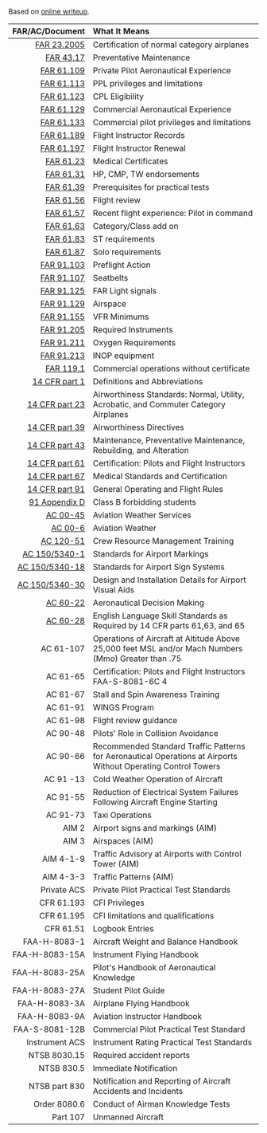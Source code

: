 Based on [online writeup]( https://www.reddit.com/r/flying/comments/tgn67t/ive_been_asked_about_this_a_couple_times_so_here/).

|                                                                                                                               FAR/AC/Document | What It Means                                                                                                  |
| ---------------------------------------------------------------------------------------------------------------------------------------------:|:-------------------------------------------------------------------------------------------------------------- |
|                                 [FAR 23.2005](https://www.ecfr.gov/current/title-14/chapter-I/subchapter-C/part-23/subpart-A/section-23.2005) | Certification of normal category airplanes                                                                     |
|                                               [FAR 43.17](https://www.ecfr.gov/current/title-14/chapter-I/subchapter-C/part-43/section-43.17) | Preventative Maintenance                                                                                       |
|                                   [FAR 61.109](https://www.ecfr.gov/current/title-14/chapter-I/subchapter-D/part-61/subpart-E/section-61.109) | Private Pilot Aeronautical Experience                                                                          |
|                                   [FAR 61.113](https://www.ecfr.gov/current/title-14/chapter-I/subchapter-D/part-61/subpart-E/section-61.113) | PPL privileges and limitations                                                                                 |
|                                   [FAR 61.123](https://www.ecfr.gov/current/title-14/chapter-I/subchapter-D/part-61/subpart-F/section-61.123) | CPL Eligibility                                                                                                |
|                                   [FAR 61.129](https://www.ecfr.gov/current/title-14/chapter-I/subchapter-D/part-61/subpart-F/section-61.129) | Commercial Aeronautical Experience                                                                             |
|                                   [FAR 61.133](https://www.ecfr.gov/current/title-14/chapter-I/subchapter-D/part-61/subpart-F/section-61.133) | Commercial pilot privileges and limitations                                                                    |
|                                   [FAR 61.189](https://www.ecfr.gov/current/title-14/chapter-I/subchapter-D/part-61/subpart-H/section-61.189) | Flight Instructor Records                                                                                      |
|                                   [FAR 61.197](https://www.ecfr.gov/current/title-14/chapter-I/subchapter-D/part-61/subpart-H/section-61.197) | Flight Instructor Renewal                                                                                      |
|                                     [FAR 61.23](https://www.ecfr.gov/current/title-14/chapter-I/subchapter-D/part-61/subpart-A/section-61.23) | Medical Certificates                                                                                           |
|                                     [FAR 61.31](https://www.ecfr.gov/current/title-14/chapter-I/subchapter-D/part-61/subpart-A/section-61.31) | HP, CMP, TW endorsements                                                                                       |
|                                     [FAR 61.39](https://www.ecfr.gov/current/title-14/chapter-I/subchapter-D/part-61/subpart-A/section-61.39) | Prerequisites for practical tests                                                                              |
|                                     [FAR 61.56](https://www.ecfr.gov/current/title-14/chapter-I/subchapter-D/part-61/subpart-A/section-61.56) | Flight review                                                                                                  |
|                                     [FAR 61.57](https://www.ecfr.gov/current/title-14/chapter-I/subchapter-D/part-61/subpart-A/section-61.57) | Recent flight experience: Pilot in command                                                                     |
|                                     [FAR 61.63](https://www.ecfr.gov/current/title-14/chapter-I/subchapter-D/part-61/subpart-B/section-61.63) | Category/Class add on                                                                                          |
|                                     [FAR 61.83](https://www.ecfr.gov/current/title-14/chapter-I/subchapter-D/part-61/subpart-C/section-61.83) | ST requirements                                                                                                |
|                                     [FAR 61.87](https://www.ecfr.gov/current/title-14/chapter-I/subchapter-D/part-61/subpart-C/section-61.87) | Solo requirements                                                                                              |
| [FAR 91.103](https://www.ecfr.gov/current/title-14/chapter-I/subchapter-F/part-91/subpart-B/subject-group-ECFRe4c59b5f5506932/section-91.103) | Preflight Action                                                                                               |
| [FAR 91.107](https://www.ecfr.gov/current/title-14/chapter-I/subchapter-F/part-91/subpart-B/subject-group-ECFRe4c59b5f5506932/section-91.107) | Seatbelts                                                                                                      |
| [FAR 91.125](https://www.ecfr.gov/current/title-14/chapter-I/subchapter-F/part-91/subpart-B/subject-group-ECFRe4c59b5f5506932/section-91.125) | FAR Light signals                                                                                              |
| [FAR 91.129](https://www.ecfr.gov/current/title-14/chapter-I/subchapter-F/part-91/subpart-B/subject-group-ECFRe4c59b5f5506932/section-91.129) | Airspace                                                                                                       |
| [FAR 91.155](https://www.ecfr.gov/current/title-14/chapter-I/subchapter-F/part-91/subpart-B/subject-group-ECFRe4c59b5f5506932/section-91.155) | VFR Minimums                                                                                                   |
|                                   [FAR 91.205](https://www.ecfr.gov/current/title-14/chapter-I/subchapter-F/part-91/subpart-C/section-91.205) | Required Instruments                                                                                           |
|                                   [FAR 91.211](https://www.ecfr.gov/current/title-14/chapter-I/subchapter-F/part-91/subpart-C/section-91.211) | Oxygen Requirements                                                                                            |
|                                   [FAR 91.213](https://www.ecfr.gov/current/title-14/chapter-I/subchapter-F/part-91/subpart-C/section-91.213) | INOP equipment                                                                                                 |
|                                    [FAR 119.1](https://www.ecfr.gov/current/title-14/chapter-I/subchapter-G/part-119/subpart-A/section-119.1) | Commercial operations without certificate                                                                      |
|                                                    [14 CFR part 1](https://www.ecfr.gov/current/title-14/chapter-I/subchapter-A/part-1?toc=1) | Definitions and Abbreviations                                                                                  |
|                                                  [14 CFR part 23](https://www.ecfr.gov/current/title-14/chapter-I/subchapter-C/part-23?toc=1) | Airworthiness Standards: Normal, Utility, Acrobatic, and Commuter Category Airplanes                           |
|                                                  [14 CFR part 39](https://www.ecfr.gov/current/title-14/chapter-I/subchapter-C/part-39?toc=1) | Airworthiness Directives                                                                                       |
|                                                  [14 CFR part 43](https://www.ecfr.gov/current/title-14/chapter-I/subchapter-C/part-43?toc=1) | Maintenance, Preventative Maintenance, Rebuilding, and Alteration                                              |
|                                                  [14 CFR part 61](https://www.ecfr.gov/current/title-14/chapter-I/subchapter-D/part-61?toc=1) | Certification: Pilots and Flight Instructors                                                                   |
|                                                  [14 CFR part 67](https://www.ecfr.gov/current/title-14/chapter-I/subchapter-D/part-67?toc=1) | Medical Standards and Certification                                                                            |
|                                                  [14 CFR part 91](https://www.ecfr.gov/current/title-14/chapter-I/subchapter-F/part-91?toc=1) | General Operating and Flight Rules                                                                             |
|                  [91 Appendix D](https://www.ecfr.gov/current/title-14/chapter-I/subchapter-F/part-91/appendix-Appendix%20D%20to%20Part%2091) | Class B forbidding students                                                                                    |
|                                                   [AC 00-45](https://www.faa.gov/documentLibrary/media/Advisory_Circular/AC_00-45H_CHG_2.pdf) | Aviation Weather Services                                                                                      |
|                                                           [AC 00-6](https://www.faa.gov/documentLibrary/media/Advisory_Circular/AC_00-6B.pdf) | Aviation Weather                                                                                               |
|                                                       [AC 120-51](https://www.faa.gov/documentLibrary/media/Advisory_Circular/AC_120-51E.pdf) | Crew Resource Management Training                                                                              |
|                           [AC 150/5340-1](https://www.faa.gov/documentLibrary/media/Advisory_Circular/150-5340-1M-Chg-1-Airport-Markings.pdf) | Standards for Airport Markings                                                                                 |
|                            [AC 150/5340-18](https://www.faa.gov/documentLibrary/media/Advisory_Circular/150-5340-18G-Chg-1-Airport-Signs.pdf) | Standards for Airport Sign Systems                                                                             |
|                                                [AC 150/5340-30](https://www.faa.gov/documentLibrary/media/Advisory_Circular/150-5340-30J.pdf) | Design and Installation Details for Airport Visual Aids                                                        |
|                                                          [AC 60-22](https://www.faa.gov/documentLibrary/media/Advisory_Circular/AC_60-22.pdf) | Aeronautical Decision Making                                                                                   |
|                                                         [AC 60-28](https://www.faa.gov/documentLibrary/media/Advisory_Circular/AC_60-28B.pdf) | English Language Skill Standards as Required by 14 CFR parts 61,63, and 65                                     |
|                                                                                                                                     AC 61-107 | Operations of Aircraft at Altitude Above 25,000 feet MSL and/or Mach Numbers (Mmo) Greater than .75            |
|                                                                                                                                      AC 61-65 | Certification: Pilots and Flight Instructors FAA-S-8081-6C 4                                                   |
|                                                                                                                                      AC 61-67 | Stall and Spin Awareness Training                                                                              |
|                                                                                                                                      AC 61-91 | WINGS Program                                                                                                  |
|                                                                                                                                      AC 61-98 | Flight review guidance                                                                                         |
|                                                                                                                                      AC 90-48 | Pilots' Role in Collision Avoidance                                                                            |
|                                                                                                                                      AC 90-66 | Recommended Standard Traffic Patterns for Aeronautical Operations at Airports Without Operating Control Towers |
|                                                                                                                                     AC 91 -13 | Cold Weather Operation of Aircraft                                                                             |
|                                                                                                                                      AC 91-55 | Reduction of Electrical System Failures Following Aircraft Engine Starting                                     |
|                                                                                                                                      AC 91-73 | Taxi Operations                                                                                                |
|                                                                                                                                         AIM 2 | Airport signs and markings (AIM)                                                                               |
|                                                                                                                                         AIM 3 | Airspaces (AIM)                                                                                                |
|                                                                                                                                     AIM 4-1-9 | Traffic Advisory at Airports with Control Tower (AIM)                                                          |
|                                                                                                                                     AIM 4-3-3 | Traffic Patterns (AIM)                                                                                         |
|                                                                                                                                   Private ACS | Private Pilot Practical Test Standards                                                                         |
|                                                                                                                                    CFR 61.193 | CFI Privileges                                                                                                 |
|                                                                                                                                    CFR 61.195 | CFI limitations and qualifications                                                                             |
|                                                                                                                                     CFR 61.51 | Logbook Entries                                                                                                |
|                                                                                                                                  FAA-H-8083-1 | Aircraft Weight and Balance Handbook                                                                           |
|                                                                                                                                FAA-H-8083-15A | Instrument Flying Handbook                                                                                     |
|                                                                                                                                FAA-H-8083-25A | Pilot's Handbook of Aeronautical Knowledge                                                                     |
|                                                                                                                                FAA-H-8083-27A | Student Pilot Guide                                                                                            |
|                                                                                                                                 FAA-H-8083-3A | Airplane Flying Handbook                                                                                       |
|                                                                                                                                 FAA-H-8083-9A | Aviation Instructor Handbook                                                                                   |
|                                                                                                                                FAA-S-8081-12B | Commercial Pilot Practical Test Standard                                                                       |
|                                                                                                                                Instrument ACS | Instrument Rating Practical Test Standards                                                                     |
|                                                                                                                                  NTSB 8030.15 | Required accident reports                                                                                      |
|                                                                                                                                    NTSB 830.5 | Immediate Notification                                                                                         |
|                                                                                                                                 NTSB part 830 | Notification and Reporting of Aircraft Accidents and Incidents                                                 |
|                                                                                                                                  Order 8080.6 | Conduct of Airman Knowledge Tests                                                                              |
|                                                                                                                                      Part 107 | Unmanned Aircraft                                                                                              |